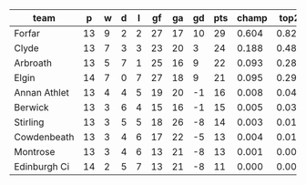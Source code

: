 |     team     | p  | w | d | l | gf | ga | gd | pts | champ | top2  | top3  | top4  |  5-7  | bot4  | bot3  | bot2  |
|--------------|----|---|---|---|----|----|----|-----|-------|-------|-------|-------|-------|-------|-------|-------|
| Forfar       | 13 | 9 | 2 | 2 | 27 | 17 | 10 |  29 | 0.604 | 0.828 | 0.927 | 0.974 | 0.026 | 0.004 | 0.001 | 0.000|
| Clyde        | 13 | 7 | 3 | 3 | 23 | 20 |  3 |  24 | 0.188 | 0.486 | 0.712 | 0.854 | 0.135 | 0.029 | 0.011 | 0.005|
| Arbroath     | 13 | 5 | 7 | 1 | 25 | 16 |  9 |  22 | 0.093 | 0.286 | 0.513 | 0.710 | 0.255 | 0.077 | 0.035 | 0.012|
| Elgin        | 14 | 7 | 0 | 7 | 27 | 18 |  9 |  21 | 0.095 | 0.292 | 0.520 | 0.727 | 0.243 | 0.071 | 0.031 | 0.010|
| Annan Athlet | 13 | 4 | 4 | 5 | 19 | 20 | -1 |  16 | 0.008 | 0.041 | 0.107 | 0.219 | 0.503 | 0.450 | 0.279 | 0.139|
| Berwick      | 13 | 3 | 6 | 4 | 15 | 16 | -1 |  15 | 0.005 | 0.030 | 0.091 | 0.194 | 0.510 | 0.464 | 0.296 | 0.156|
| Stirling     | 13 | 3 | 5 | 5 | 18 | 26 | -8 |  14 | 0.003 | 0.017 | 0.055 | 0.134 | 0.454 | 0.582 | 0.412 | 0.236|
| Cowdenbeath  | 13 | 3 | 4 | 6 | 17 | 22 | -5 |  13 | 0.004 | 0.018 | 0.057 | 0.136 | 0.466 | 0.576 | 0.398 | 0.224|
| Montrose     | 13 | 3 | 4 | 6 | 13 | 21 | -8 |  13 | 0.001 | 0.004 | 0.015 | 0.039 | 0.260 | 0.828 | 0.701 | 0.518|
| Edinburgh Ci | 14 | 2 | 5 | 7 | 13 | 21 | -8 |  11 | 0.000 | 0.001 | 0.004 | 0.014 | 0.149 | 0.919 | 0.837 | 0.701|
